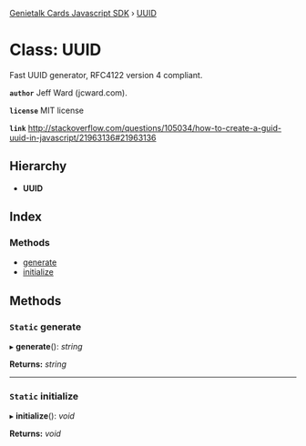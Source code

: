 [Genietalk Cards Javascript SDK](../README.md) › [UUID](uuid.md)

# Class: UUID

Fast UUID generator, RFC4122 version 4 compliant.

**`author`** Jeff Ward (jcward.com).

**`license`** MIT license

**`link`** http://stackoverflow.com/questions/105034/how-to-create-a-guid-uuid-in-javascript/21963136#21963136

## Hierarchy

* **UUID**

## Index

### Methods

* [generate](uuid.md#static-generate)
* [initialize](uuid.md#static-initialize)

## Methods

### `Static` generate

▸ **generate**(): *string*

**Returns:** *string*

___

### `Static` initialize

▸ **initialize**(): *void*

**Returns:** *void*
